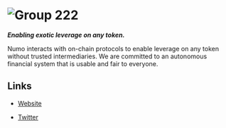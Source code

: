 # ![Group 222](https://github.com/numotrade/.github/assets/44106773/dc38a6fd-e902-4686-afbb-57358baddb50)

**_Enabling exotic leverage on any token._**

Numo interacts with on-chain protocols to enable leverage on any token without trusted intermediaries. We are committed to an autonomous financial system that is usable and fair to everyone.

## Links

* [Website](https://www.numo.trade/)

* [Twitter](https://twitter.com/numotrade)

